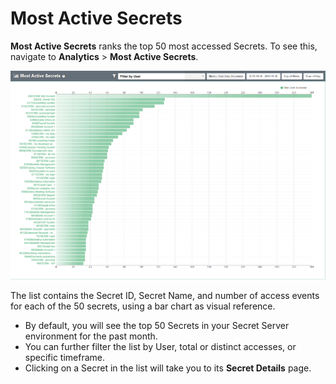 [title]: # (Most Active Secrets)
[tags]: # (Secret Server,Privileged Behavior Analytics,PBA,Operations,Most Active,Rank,50 Secrets)
[priority]: # (4070)

# Most Active Secrets

**Most Active Secrets** ranks the top 50 most accessed Secrets. To see this, navigate to **Analytics** > **Most Active Secrets**.

![50 Most Active Secrets chart](images/21-most-active-secrets.png "50 Most Active Secrets by user access")

The list contains the Secret ID, Secret Name, and number of access events for each of the 50 secrets, using a bar chart as visual reference.

* By default, you will see the top 50 Secrets in your Secret Server environment for the past month.
* You can further filter the list by User, total or distinct accesses, or specific timeframe.
* Clicking on a Secret in the list will take you to its **Secret Details** page.
